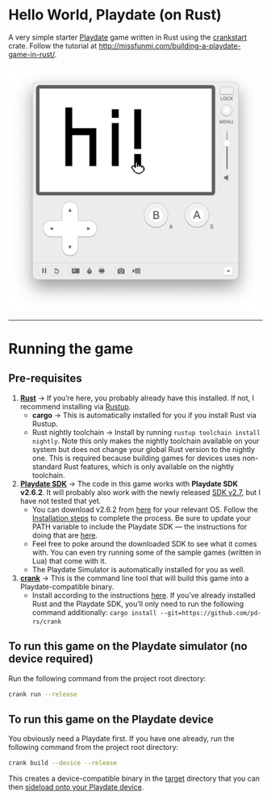 # Hello World, Playdate (on Rust)

A very simple starter [Playdate](https://play.date) game written in Rust using the [crankstart](https://crates.io/crates/crankstart) crate. Follow the tutorial at http://missfunmi.com/building-a-playdate-game-in-rust/.

![screenshot](game.png)

---

# Running the game
## Pre-requisites

1. [**Rust**](https://www.rust-lang.org/) → If you’re here, you probably already have this installed. If not, I recommend installing via [Rustup](https://www.rust-lang.org/tools/install).
   - **cargo** → This is automatically installed for you if you install Rust via Rustup.
   - Rust nightly toolchain → Install by running `rustup toolchain install nightly`. Note this only makes the nightly toolchain available on your system but does not change your global Rust version to the nightly one. This is required because building games for devices uses non-standard Rust features, which is only available on the nightly toolchain.
2. [**Playdate SDK**](https://play.date/dev/) → The code in this game works with **Playdate SDK v2.6.2**. It will probably also work with the newly released [SDK v2.7](https://sdk.play.date/changelog/#_2_7_0), but I have not tested that yet. 
   - You can download v2.6.2 from [here](https://download-cdn.panic.com/playdate_sdk/) for your relevant OS. Follow the [Installation steps](https://sdk.play.date/2.6.2/Inside%20Playdate.html#_installation) to complete the process. Be sure to update your PATH variable to include the Playdate SDK — the instructions for doing that are [here](https://sdk.play.date/2.6.2/Inside%20Playdate.html#_set_playdate_sdk_path_environment_variable). 
   - Feel free to poke around the downloaded SDK to see what it comes with. You can even try running some of the sample games (written in Lua) that come with it. 
   - The Playdate Simulator is automatically installed for you as well.
3. [**crank**](https://github.com/pd-rs/crank) → This is the command line tool that will build this game into a Playdate-compatible binary. 
   - Install according to the instructions [here](https://github.com/pd-rs/crank). If you’ve already installed Rust and the Playdate SDK, you’ll only need to run the following command additionally: `cargo install --git=https://github.com/pd-rs/crank`

## To run this game on the Playdate simulator (no device required)

Run the following command from the project root directory:

```bash
crank run --release
```

## To run this game on the Playdate device

You obviously need a Playdate first. If you have one already, run the following command from the project root directory:

```bash
crank build --device --release
```

This creates a device-compatible binary in the [target](/target) directory that you can then [sideload onto your Playdate device](https://help.play.date/games/sideloading/).